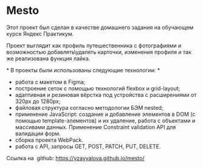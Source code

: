 # Mesto
Этот проект был сделан в качестве домашнего задания на обучающем курсе Яндекс Практикум.


Проект выглядит как профиль путешественника с фотографиями и возможностью добавлять\удалять карточки, изменения профиля и так же реализована функция лайка.

\* В проекты были использованы следующие технологии: \*

* работа с макетом в Figma;
* построение сеток с помощью технологий flexbox и grid-layout;
* адаптивная и резиновая вёрстка под устройства с расширениями от 320px до 1280px;
* файловая структура согласно методологии БЭМ nested;
* применение JavaScript: создание и добавление элементов в DOM (с помощью template-элементов) и их удаление, работа с объектами и массивами данных. Применение Constraint validation API для валидации форм.
* сборка проекта WebPack.
* работа с API, запросы GET, POST, PATCH, PUT, DELETE.


Ссылка на  github: https://yzavyalova.github.io/mesto/

